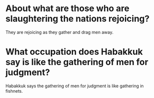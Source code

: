 # About what are those who are slaughtering the nations rejoicing?

They are rejoicing as they gather and drag men away.

# What occupation does Habakkuk say is like the gathering of men for judgment?

Habakkuk says the gathering of men for judgment is like gathering in fishnets.
